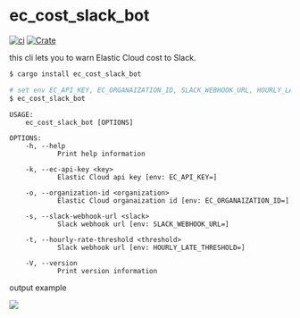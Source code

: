 # ec_cost_slack_bot

[![ci](https://github.com/po3rin/ec_cost_slack_bot/actions/workflows/ci.yaml/badge.svg)](https://github.com/po3rin/ec_cost_slack_bot/actions/workflows/ci.yaml) [![Crate](https://img.shields.io/crates/v/ec_cost_slack_bot.svg)](https://crates.io/crates/ec_cost_slack_bot)

this cli lets you to warn Elastic Cloud cost to Slack.

```bash
$ cargo install ec_cost_slack_bot

# set env EC_API_KEY, EC_ORGANAIZATION_ID, SLACK_WEBHOOK_URL, HOURLY_LATE_THRESHOLD
$ ec_cost_slack_bot 
```

```
USAGE:
    ec_cost_slack_bot [OPTIONS]

OPTIONS:
    -h, --help
            Print help information

    -k, --ec-api-key <key>
            Elastic Cloud api key [env: EC_API_KEY=]

    -o, --organization-id <organization>
            Elastic Cloud organaization id [env: EC_ORGANAIZATION_ID=]

    -s, --slack-webhook-url <slack>
            Slack webhook url [env: SLACK_WEBHOOK_URL=]

    -t, --hourly-rate-threshold <threshold>
            Slack webhook url [env: HOURLY_LATE_THRESHOLD=]

    -V, --version
            Print version information
```

output example

<img src="./sample.png">

